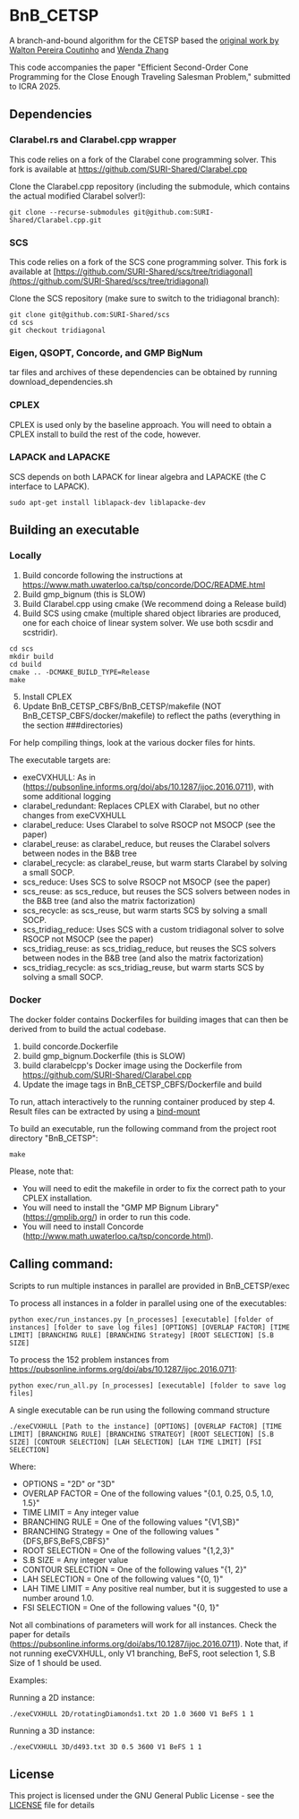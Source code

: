# BnB_CETSP

A branch-and-bound algorithm for the CETSP based the [original work by Walton Pereira Coutinho](https://github.com/waltonpcoutinho/BnB_CETSP) and [Wenda Zhang](https://github.com/UranusR/BnB_CETSP_CBFS)

This code accompanies the paper "Efficient Second-Order Cone Programming for the Close Enough Traveling Salesman Problem," submitted to ICRA 2025.

## Dependencies

### Clarabel.rs and Clarabel.cpp wrapper
This code relies on a fork of the Clarabel cone programming solver. This fork is available at https://github.com/SURI-Shared/Clarabel.cpp

Clone the Clarabel.cpp repository (including the submodule, which contains the actual modified Clarabel solver!):
```
git clone --recurse-submodules git@github.com:SURI-Shared/Clarabel.cpp.git
```

### SCS
This code relies on a fork of the SCS cone programming solver. This fork is available at [https://github.com/SURI-Shared/scs/tree/tridiagonal](https://github.com/SURI-Shared/scs/tree/tridiagonal)

Clone the SCS repository (make sure to switch to the tridiagonal branch):
```
git clone git@github.com:SURI-Shared/scs
cd scs
git checkout tridiagonal
```

### Eigen, QSOPT, Concorde, and GMP BigNum
tar files and archives of these dependencies can be obtained by running download_dependencies.sh

### CPLEX
CPLEX is used only by the baseline approach. You will need to obtain a CPLEX install to build the rest of the code, however.

### LAPACK and LAPACKE
SCS depends on both LAPACK for linear algebra and LAPACKE (the C interface to LAPACK).
```
sudo apt-get install liblapack-dev liblapacke-dev
```

## Building an executable

### Locally
1. Build concorde following the instructions at https://www.math.uwaterloo.ca/tsp/concorde/DOC/README.html
2. Build gmp_bignum (this is SLOW)
3. Build Clarabel.cpp using cmake (We recommend doing a Release build)
4. Build SCS using cmake (multiple shared object libraries are produced, one for each choice of linear system solver. We use both scsdir and scstridir).
```
cd scs
mkdir build
cd build
cmake .. -DCMAKE_BUILD_TYPE=Release
make
```
5. Install CPLEX
6. Update BnB_CETSP_CBFS/BnB_CETSP/makefile (NOT BnB_CETSP_CBFS/docker/makefile) to reflect the paths (everything in the section ###directories)

For help compiling things, look at the various docker files for hints.

The executable targets are:
* exeCVXHULL: As in (https://pubsonline.informs.org/doi/abs/10.1287/ijoc.2016.0711), with some additional logging
* clarabel_redundant: Replaces CPLEX with Clarabel, but no other changes from exeCVXHULL
* clarabel_reduce: Uses Clarabel to solve RSOCP not MSOCP (see the paper)
* clarabel_reuse: as clarabel_reduce, but reuses the Clarabel solvers between nodes in the B&B tree
* clarabel_recycle: as clarabel_reuse, but warm starts Clarabel by solving a small SOCP.
* scs_reduce: Uses SCS to solve RSOCP not MSOCP (see the paper)
* scs_reuse: as scs_reduce, but reuses the SCS solvers between nodes in the B&B tree (and also the matrix factorization)
* scs_recycle: as scs_reuse, but warm starts SCS by solving a small SOCP.
* scs_tridiag_reduce: Uses SCS with a custom tridiagonal solver to solve RSOCP not MSOCP (see the paper)
* scs_tridiag_reuse: as scs_tridiag_reduce, but reuses the SCS solvers between nodes in the B&B tree (and also the matrix factorization)
* scs_tridiag_recycle: as scs_tridiag_reuse, but warm starts SCS by solving a small SOCP.


### Docker
The docker folder contains Dockerfiles for building images that can then be derived from to build the actual codebase.
1. build concorde.Dockerfile
2. build gmp_bignum.Dockerfile (this is SLOW)
3. build clarabelcpp's Docker image using the Dockerfile from https://github.com/SURI-Shared/Clarabel.cpp
4. Update the image tags in BnB_CETSP_CBFS/Dockerfile and build

To run, attach interactively to the running container produced by step 4. Result files can be extracted by using a [bind-mount ](https://docs.docker.com/storage/bind-mounts/)

To build an executable, run the following command from the project root directory "BnB_CETSP":
```
make
```
Please, note that:
 * You will need to edit the makefile in order to fix the correct path to your CPLEX installation.
 * You will need to install the "GMP MP Bignum Library" (https://gmplib.org/) in order to run this code.
 * You will need to install Concorde (http://www.math.uwaterloo.ca/tsp/concorde.html).

## Calling command:

Scripts to run multiple instances in parallel are provided in BnB_CETSP/exec

To process all instances in a folder in parallel using one of the executables:
```
python exec/run_instances.py [n_processes] [executable] [folder of instances] [folder to save log files] [OPTIONS] [OVERLAP FACTOR] [TIME LIMIT] [BRANCHING RULE] [BRANCHING Strategy] [ROOT SELECTION] [S.B SIZE]
```

To process the 152 problem instances from https://pubsonline.informs.org/doi/abs/10.1287/ijoc.2016.0711:
```
python exec/run_all.py [n_processes] [executable] [folder to save log files]
```

A single executable can be run using the following command structure
```
./exeCVXHULL [Path to the instance] [OPTIONS] [OVERLAP FACTOR] [TIME LIMIT] [BRANCHING RULE] [BRANCHING STRATEGY] [ROOT SELECTION] [S.B SIZE] [CONTOUR SELECTION] [LAH SELECTION] [LAH TIME LIMIT] [FSI SELECTION]
```
Where:

 * OPTIONS = "2D" or "3D"
 * OVERLAP FACTOR = One of the following values "{0.1, 0.25, 0.5, 1.0, 1.5}"
 * TIME LIMIT = Any integer value
 * BRANCHING RULE = One of the following values "{V1,SB}"
 * BRANCHING Strategy = One of the following values "{DFS,BFS,BeFS,CBFS}"
 * ROOT SELECTION = One of the following values "{1,2,3}"
 * S.B SIZE = Any integer value
 * CONTOUR SELECTION = One of the following values "{1, 2}"
 * LAH SELECTION = One of the following values "{0, 1}"
 * LAH TIME LIMIT = Any positive real number, but it is suggested to use a number around 1.0.
 * FSI SELECTION = One of the following values "{0, 1}"

Not all combinations of parameters will work for all instances. Check the paper for details (https://pubsonline.informs.org/doi/abs/10.1287/ijoc.2016.0711).
Note that, if not running exeCVXHULL, only V1 branching, BeFS, root selection 1, S.B Size of 1 should be used.

Examples:

Running a 2D instance:
```
./exeCVXHULL 2D/rotatingDiamonds1.txt 2D 1.0 3600 V1 BeFS 1 1
```

Running a 3D instance:
```
./exeCVXHULL 3D/d493.txt 3D 0.5 3600 V1 BeFS 1 1
```

## License

This project is licensed under the GNU General Public License - see the [LICENSE](LICENSE) file for details


